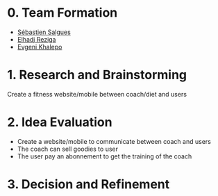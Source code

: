 # 0. Team Formation
- [Sébastien Salgues](https://github.com/SebSa12000)     
- [Elhadj Reziga](https://github.com/hedjouj)
- [Evgeni Khalepo](https://github.com/Genia888)

# 1. Research and Brainstorming
Create a fitness website/mobile between coach/diet and users

# 2. Idea Evaluation
- Create a website/mobile to communicate between coach and users
- The coach can sell goodies to user
- The user pay an abonnement to get the training of the coach

# 3. Decision and Refinement

